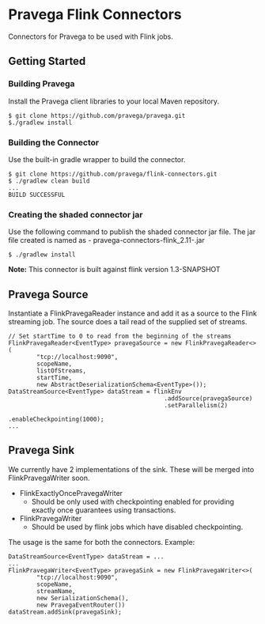 # Pravega Flink Connectors

Connectors for Pravega to be used with Flink jobs.

## Getting Started
### Building Pravega

Install the Pravega client libraries to your local Maven repository.
```
$ git clone https://github.com/pravega/pravega.git
$./gradlew install
```

### Building the Connector
Use the built-in gradle wrapper to build the connector.
```
$ git clone https://github.com/pravega/flink-connectors.git
$ ./gradlew clean build
...
BUILD SUCCESSFUL
```

### Creating the shaded connector jar
Use the following command to publish the shaded connector jar file. The jar file created is named as - pravega-connectors-flink_2.11-<version>.jar
```
$ ./gradlew install
```

**Note:** This connector is built against flink version 1.3-SNAPSHOT

## Pravega Source
Instantiate a FlinkPravegaReader instance and add it as a source to the Flink streaming job. 
The source does a tail read of the supplied set of streams.

```
// Set startTime to 0 to read from the beginning of the streams
FlinkPravegaReader<EventType> pravegaSource = new FlinkPravegaReader<>(
        "tcp://localhost:9090",
        scopeName,
        listOfStreams,
        startTime,
        new AbstractDeserializationSchema<EventType>());
DataStreamSource<EventType> dataStream = flinkEnv
                                            .addSource(pravegaSource)
                                            .setParallelism(2)
                                            .enableCheckpointing(1000);
...

```

## Pravega Sink
We currently have 2 implementations of the sink. These will be merged into FlinkPravegaWriter soon.
* FlinkExactlyOncePravegaWriter
  * Should be only used with checkpointing enabled for providing exactly once guarantees using transactions.
* FlinkPravegaWriter
  * Should be used by flink jobs which have disabled checkpointing.
  
The usage is the same for both the connectors. Example:  
```
DataStreamSource<EventType> dataStream = ...
...
FlinkPravegaWriter<EventType> pravegaSink = new FlinkPravegaWriter<>(
        "tcp://localhost:9090", 
        scopeName, 
        streamName, 
        new SerializationSchema(), 
        new PravegaEventRouter())
dataStream.addSink(pravegaSink);
```

